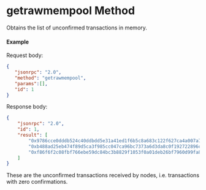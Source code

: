 # getrawmempool Method

Obtains the list of unconfirmed transactions in memory.

#### Example

Request body:

```json
{
   "jsonrpc": "2.0",
   "method": "getrawmempool",
   "params":[],
   "id": 1
}
```

Response body:

```json
{
    "jsonrpc": "2.0",
    "id": 1,
    "result": [
        "0x9786cce0dddb524c40ddbdd5e31a41ed1f6b5c8a683c122f627ca4a007a7cf4e",
        "0xb488ad25eb474f89d5ca3f985cc047ca96bc7373a6d3da8c0f192722896c1cd7",
        "0xf86f6f2c08fbf766ebe59dc84bc3b8829f1053f0a01deb26bf7960d99fa86cd6"
    ]
}
```

These are the unconfirmed transactions received by nodes, i.e. transactions with zero confirmations.
